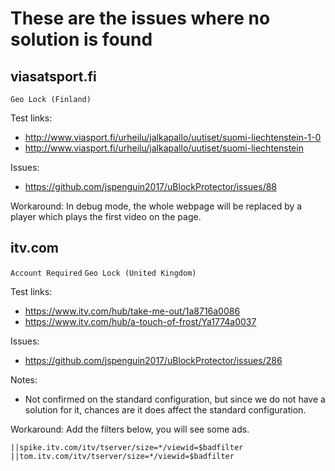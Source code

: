 # These are the issues where no solution is found

## viasatsport.fi

`Geo Lock (Finland)`

Test links: 
* http://www.viasport.fi/urheilu/jalkapallo/uutiset/suomi-liechtenstein-1-0
* http://www.viasport.fi/urheilu/jalkapallo/uutiset/suomi-liechtenstein

Issues: 
* https://github.com/jspenguin2017/uBlockProtector/issues/88

Workaround: In debug mode, the whole webpage will be replaced by a player which plays the first video on the page. 

## itv.com

`Account Required` `Geo Lock (United Kingdom)`

Test links: 
* https://www.itv.com/hub/take-me-out/1a8716a0086
* https://www.itv.com/hub/a-touch-of-frost/Ya1774a0037

Issues: 
* https://github.com/jspenguin2017/uBlockProtector/issues/286

Notes: 
* Not confirmed on the standard configuration, but since we do not have a solution for it, 
 chances are it does affect the standard configuration. 

Workaround: Add the filters below, you will see some ads. 
```
||spike.itv.com/itv/tserver/size=*/viewid=$badfilter
||tom.itv.com/itv/tserver/size=*/viewid=$badfilter
```

